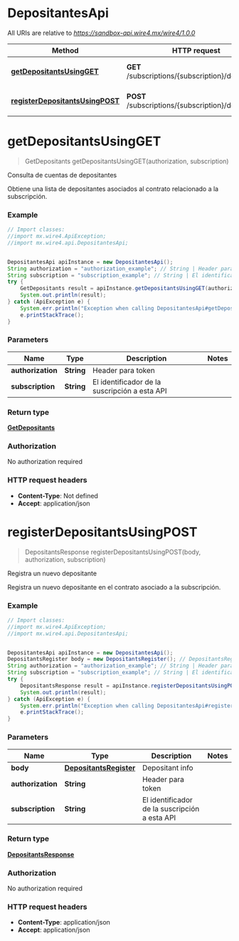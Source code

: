 # DepositantesApi

All URIs are relative to *https://sandbox-api.wire4.mx/wire4/1.0.0*

Method | HTTP request | Description
------------- | ------------- | -------------
[**getDepositantsUsingGET**](DepositantesApi.md#getDepositantsUsingGET) | **GET** /subscriptions/{subscription}/depositants | Consulta de cuentas de depositantes
[**registerDepositantsUsingPOST**](DepositantesApi.md#registerDepositantsUsingPOST) | **POST** /subscriptions/{subscription}/depositants | Registra un nuevo depositante

<a name="getDepositantsUsingGET"></a>
# **getDepositantsUsingGET**
> GetDepositants getDepositantsUsingGET(authorization, subscription)

Consulta de cuentas de depositantes

Obtiene una lista de depositantes asociados al contrato relacionado a la subscripción.

### Example
```java
// Import classes:
//import mx.wire4.ApiException;
//import mx.wire4.api.DepositantesApi;


DepositantesApi apiInstance = new DepositantesApi();
String authorization = "authorization_example"; // String | Header para token
String subscription = "subscription_example"; // String | El identificador de la suscripción a esta API
try {
    GetDepositants result = apiInstance.getDepositantsUsingGET(authorization, subscription);
    System.out.println(result);
} catch (ApiException e) {
    System.err.println("Exception when calling DepositantesApi#getDepositantsUsingGET");
    e.printStackTrace();
}
```

### Parameters

Name | Type | Description  | Notes
------------- | ------------- | ------------- | -------------
 **authorization** | **String**| Header para token |
 **subscription** | **String**| El identificador de la suscripción a esta API |

### Return type

[**GetDepositants**](GetDepositants.md)

### Authorization

No authorization required

### HTTP request headers

 - **Content-Type**: Not defined
 - **Accept**: application/json

<a name="registerDepositantsUsingPOST"></a>
# **registerDepositantsUsingPOST**
> DepositantsResponse registerDepositantsUsingPOST(body, authorization, subscription)

Registra un nuevo depositante

Registra un nuevo depositante en el contrato asociado a la subscripción.

### Example
```java
// Import classes:
//import mx.wire4.ApiException;
//import mx.wire4.api.DepositantesApi;


DepositantesApi apiInstance = new DepositantesApi();
DepositantsRegister body = new DepositantsRegister(); // DepositantsRegister | Depositant info
String authorization = "authorization_example"; // String | Header para token
String subscription = "subscription_example"; // String | El identificador de la suscripción a esta API
try {
    DepositantsResponse result = apiInstance.registerDepositantsUsingPOST(body, authorization, subscription);
    System.out.println(result);
} catch (ApiException e) {
    System.err.println("Exception when calling DepositantesApi#registerDepositantsUsingPOST");
    e.printStackTrace();
}
```

### Parameters

Name | Type | Description  | Notes
------------- | ------------- | ------------- | -------------
 **body** | [**DepositantsRegister**](DepositantsRegister.md)| Depositant info |
 **authorization** | **String**| Header para token |
 **subscription** | **String**| El identificador de la suscripción a esta API |

### Return type

[**DepositantsResponse**](DepositantsResponse.md)

### Authorization

No authorization required

### HTTP request headers

 - **Content-Type**: application/json
 - **Accept**: application/json

